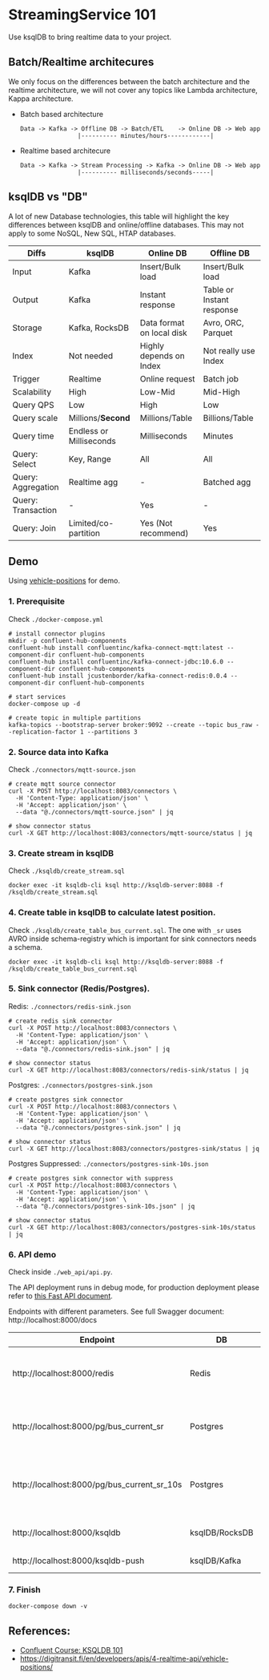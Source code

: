 # StreamingService 101

Use ksqlDB to bring realtime data to your project.


## Batch/Realtime architecures

We only focus on the differences between the batch architecture and the realtime architecture, we will not cover any topics like Lambda architecture, Kappa architecture.

- Batch based architecture
  ```
  Data -> Kafka -> Offline DB -> Batch/ETL    -> Online DB -> Web app
                  |---------- minutes/hours------------|
  ```

- Realtime based architecure
  ```
  Data -> Kafka -> Stream Processing -> Kafka -> Online DB -> Web app
                  |---------- milliseconds/seconds-----|
  ```

## ksqlDB vs "DB"

A lot of new Database technologies, this table will highlight the key differences between ksqlDB and online/offline databases. This may not apply to some NoSQL, New SQL, HTAP databases.

| Diffs              | ksqlDB                  | Online DB                 | Offline DB                |
| ------------------ | ----------------------- | ------------------------- | ------------------------- |
| Input              | Kafka                   | Insert/Bulk load          | Insert/Bulk load          |
| Output             | Kafka                   | Instant response          | Table or Instant response |
| Storage            | Kafka, RocksDB          | Data format on local disk | Avro, ORC, Parquet        |
| Index              | Not needed              | Highly depends on Index   | Not really use Index      |
| Trigger            | Realtime                | Online request            | Batch job                 |
| Scalability        | High                    | Low-Mid                   | Mid-High                  |
| Query QPS          | Low                     | High                      | Low                       |
| Query scale        | Millions/**Second**     | Millions/Table            | Billions/Table            |
| Query time         | Endless or Milliseconds | Milliseconds              | Minutes                   |
| Query: Select      | Key, Range              | All                       | All                       |
| Query: Aggregation | Realtime agg            | -                         | Batched agg               |
| Query: Transaction | -                       | Yes                       | -                         |
| Query: Join        | Limited/co-partition    | Yes (Not recommend)       | Yes                       |

## Demo

Using [vehicle-positions](https://digitransit.fi/en/developers/apis/4-realtime-api/vehicle-positions/) for demo.

### 1. Prerequisite

  Check `./docker-compose.yml`

  ```
  # install connector plugins
  mkdir -p confluent-hub-components
  confluent-hub install confluentinc/kafka-connect-mqtt:latest --component-dir confluent-hub-components
  confluent-hub install confluentinc/kafka-connect-jdbc:10.6.0 --component-dir confluent-hub-components
  confluent-hub install jcustenborder/kafka-connect-redis:0.0.4 --component-dir confluent-hub-components

  # start services
  docker-compose up -d

  # create topic in multiple partitions
  kafka-topics --bootstrap-server broker:9092 --create --topic bus_raw --replication-factor 1 --partitions 3
  ```
### 2. Source data into Kafka

  Check `./connectors/mqtt-source.json`

  ```
  # create mqtt source connector
  curl -X POST http://localhost:8083/connectors \
    -H 'Content-Type: application/json' \
    -H 'Accept: application/json' \
    --data "@./connectors/mqtt-source.json" | jq

  # show connector status
  curl -X GET http://localhost:8083/connectors/mqtt-source/status | jq
  ```
### 3. Create stream in ksqlDB
    
  Check `./ksqldb/create_stream.sql`

  ```
  docker exec -it ksqldb-cli ksql http://ksqldb-server:8088 -f /ksqldb/create_stream.sql
  ```
### 4. Create table in ksqlDB to calculate latest position.

  Check `./ksqldb/create_table_bus_current.sql`. The one with `_sr` uses AVRO inside schema-registry which is important for sink connectors needs a schema.

  ```
  docker exec -it ksqldb-cli ksql http://ksqldb-server:8088 -f /ksqldb/create_table_bus_current.sql
  ```
### 5. Sink connector (Redis/Postgres).

  Redis: `./connectors/redis-sink.json`
  ```
  # create redis sink connector
  curl -X POST http://localhost:8083/connectors \
    -H 'Content-Type: application/json' \
    -H 'Accept: application/json' \
    --data "@./connectors/redis-sink.json" | jq

  # show connector status
  curl -X GET http://localhost:8083/connectors/redis-sink/status | jq
  ```

  Postgres: `./connectors/postgres-sink.json`
  ```
  # create postgres sink connector
  curl -X POST http://localhost:8083/connectors \
    -H 'Content-Type: application/json' \
    -H 'Accept: application/json' \
    --data "@./connectors/postgres-sink.json" | jq

  # show connector status
  curl -X GET http://localhost:8083/connectors/postgres-sink/status | jq
  ```

  Postgres Suppressed: `./connectors/postgres-sink-10s.json`
  ```
  # create postgres sink connector with suppress
  curl -X POST http://localhost:8083/connectors \
    -H 'Content-Type: application/json' \
    -H 'Accept: application/json' \
    --data "@./connectors/postgres-sink-10s.json" | jq

  # show connector status
  curl -X GET http://localhost:8083/connectors/postgres-sink-10s/status | jq
  ```

### 6. API demo
    
  Check inside `./web_api/api.py`.

  The API deployment runs in debug mode, for production deployment please refer to [this Fast API document](https://fastapi.tiangolo.com/deployment/concepts/).

  Endpoints with different parameters. See full Swagger document: http://localhost:8000/docs
  
  | Endpoint                                    | DB             | Desc                                                     |
  | ------------------------------------------- | -------------- | -------------------------------------------------------- |
  | http://localhost:8000/redis                 | Redis          | Redis connector, High update traffic                     |
  | http://localhost:8000/pg/bus_current_sr     | Postgres       | JDBC connector, High update traffic                      |
  | http://localhost:8000/pg/bus_current_sr_10s | Postgres       | JDBC connector, Low update traffic, suppressed by kslqdb |
  | http://localhost:8000/ksqldb                | ksqlDB/RocksDB | Latest status from RocksDB                               |
  | http://localhost:8000/ksqldb-push           | ksqlDB/Kafka   | Streaming API                                            |

### 7. Finish

  ```
  docker-compose down -v
  ```

## References:
- [Confluent Course: KSQLDB 101](https://developer.confluent.io/learn-kafka/ksqldb/intro/)
- https://digitransit.fi/en/developers/apis/4-realtime-api/vehicle-positions/